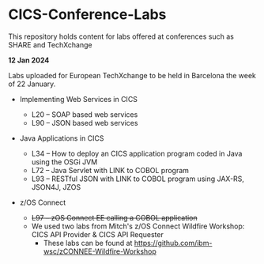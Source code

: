# CICS-Conference-Labs

This repository holds content for labs offered at conferences such as SHARE and TechXchange

**12 Jan 2024**

Labs uploaded for European TechXchange to be held in Barcelona the week of 22 January.

- Implementing Web Services in CICS
    - L20 – SOAP based web services
    - L90 – JSON based web services

- Java Applications in CICS
    - L34 – How to deploy an CICS application program coded in Java using the OSGi JVM
    - L72 – Java Servlet with LINK to COBOL program
    - L93 – RESTful JSON with LINK to COBOL program using JAX-RS, JSON4J, JZOS

- z/OS Connect 
    - ~~L97 – zOS Connect EE calling a COBOL application~~
    - We used two labs from Mitch's z/OS Connect Wildfire Workshop: CICS API Provider & CICS API Requester
        - These labs can be found at https://github.com/ibm-wsc/zCONNEE-Wildfire-Workshop

